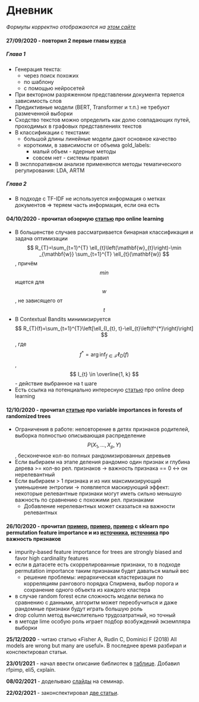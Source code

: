 # Дневник
_Формулы корректно отображаются на [этом сайте](https://upmath.me/)_

#### 27/09/2020 - повторил 2 первые главы [курса](https://stepik.org/course/54098/promo)
##### Глава 1
- Генерация текста:
   - через поиск похожих
   - по шаблону
   - с помощью нейросетей
- При векторном разряженном представлении документа теряется зависимость слов
- Предиктивные модели (BERT, Transformer и т.п.) не требуют размеченной выборки
- Сходство текстов можно определить как долю совпадающих путей, проходимых в графовых представлениях текстов   
- В классификации с текстами:
   - большой длины линейные модели дают основное качество
   - короткими, в зависимости от объема gold_labels:
     - малый объем - ядерные методы
     - совсем нет - системы правил
- В эксплоративном анализе применяются методы тематического регулирования: LDA, ARTM

##### Глава 2
- В подходе с TF-IDF не используется информация о метках документов => теряем часть информация, если она есть


#### 04/10/2020 - прочитал обзорную [статью](https://arxiv.org/pdf/1802.02871.pdf) про online learning
- В большенстве случаев рассматривается бинарная классификация и задача оптимизации $$ R_{T}=\sum_{t=1}^{T} \ell_{t}\left(\mathbf{w}_{t}\right)-\min _{\mathbf{w}} \sum_{t=1}^{T} \ell_{t}(\mathbf{w}) $$, причём $$min$$ ищется для $$w$$, не зависящего от $$t$$
- В Contextual Bandits минимизируется $$ R_{T}(f)=\sum_{t=1}^{T}\left[\ell_{I_{t}, t}-\ell_{t}\left(f^{*}\right)\right] $$, где $$ f^{*}=\arg \inf _{f \in \mathcal{F}} \ell_{D}(f) $$, &nbsp; $$ I_{t} \in \overline{1, k} $$ - действие выбранное на t шаге
- Есть ссылка на потенциально интересную [статью](https://arxiv.org/pdf/1711.03705.pdf) про online deep learning


#### 12/10/2020 - прочитал [статью](https://papers.nips.cc/paper/4928-understanding-variable-importances-in-forests-of-randomized-trees.pdf) про variable importances in forests of randomized trees
- Ограничения в работе: неповторение в детях признаков родителей, выборка полностью описывающая распределение $$ P(X_1, ..., X_p, Y) $$ , бесконечное кол-во полных рандомизированных деревьев
- Если выбираем на этапе деления рандомно один признак и глубина дерева >= кол-во рел. признаков -> важность признака == 0 <-> он нерелевантный
- Если выбираем > 1 признака и из них максимизирующий уменьшение энтропии -> появляется маскирующий эффект: некоторые релевантные признаки могут иметь сильно меньшую важность по сравнению с похожими рел. признаками
    - Добавление нерелевантных может сказаться на важности релевантных

#### 26/10/2020 - прочитал [пример](https://scikit-learn.org/stable/modules/permutation_importance.html), [пример](https://scikit-learn.org/stable/auto_examples/inspection/plot_permutation_importance.html#sphx-glr-auto-examples-inspection-plot-permutation-importance-py), [пример](https://scikit-learn.org/stable/auto_examples/inspection/plot_permutation_importance_multicollinear.html#sphx-glr-auto-examples-inspection-plot-permutation-importance-multicollinear-py) с sklearn про permutation feature importance и из [источника](https://machinelearningmastery.com/calculate-feature-importance-with-python/#:~:text=Feature%20importance%20refers%20to%20a,feature%20when%20making%20a%20prediction.), [источника](https://towardsdatascience.com/interpretable-machine-learning-1dec0f2f3e6b) про важность признаков
- impurity-based feature importance for trees are strongly biased and favor high cardinality features
- если в датасете есть скоррелированные признаки, то в подходе permutation importance таким признакам будет даваться малый вес
    - решение проблемы: иерархическая кластеризация по корреляциям рангового порядка Спирмена, выбор порога и сохранение одного объекта из каждого кластера
- в случае random forest если сложность модели велика по сравнению с данными, алгоритм может переобучиться и даже рандомные признаки будут играть большую роль
- drop column метод вычислительно трудозатратный, но точный
- в методе lime особую роль играет подбор возбуждений экземпляра выборки

**25/12/2020** - читаю статью «Fisher A, Rudin C, Dominici F (2018) All models are wrong but many are useful». В последнее время разбирал и конспектировал статьи.

**23/01/2021** - начал ввести описание библиотек в [таблице](libs.md). Добавил rfpimp, eli5, cxplain.

**08/02/2021** - доделываю [слайды](https://github.com/MikhailKuz/3_course_diary/blob/master/seminar/speech_1/speech_1.pdf) на семинар.

**22/02/2021** - законспектировал [две статьи](5719baf75c4a5bb0c8c95010a2ef770e1ec1e755).

